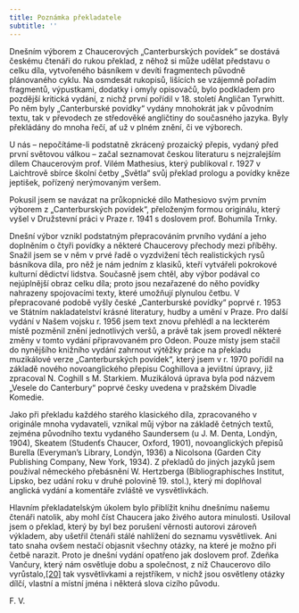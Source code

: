 ```yaml
---
title: Poznámka překladatele
subtitle: ''
---
```


Dnešním výborem z Chaucerových „Canterburských povídek“ se dostává českému čtenáři do rukou překlad, z něhož si může udělat představu o celku díla, vytvořeného básníkem v devíti fragmentech původně plánovaného cyklu. Na osmdesát rukopisů, lišících se vzájemně pořadím fragmentů, výpustkami, dodatky i omyly opisovačů, bylo podkladem pro pozdější kritická vydání, z nichž první pořídil v 18. století Angličan Tyrwhitt. Po něm byly „Canterburské povídky“ vydány mnohokrát jak v původním textu, tak v převodech ze středověké angličtiny do současného jazyka. Byly překládány do mnoha řečí, ať už v plném znění, či ve výborech.

  

U nás – nepočítáme-li podstatně zkrácený prozaický přepis, vydaný před první světovou válkou – začal seznamovat českou literaturu s nejzralejším dílem Chaucerovým prof. Vilém Mathesius, který publikoval r. 1927 v Laichtrově sbírce školní četby „Světla“ svůj překlad prologu a povídky kněze jeptišek, pořízený nerýmovaným veršem.

Pokusil jsem se navázat na průkopnické dílo Mathesiovo svým prvním výborem z „Canterburských povídek“, přeloženým formou originálu, který vyšel v Družstevní práci v Praze r. 1941 s doslovem prof. Bohumila Trnky.

Dnešní výbor vznikl podstatným přepracováním prvního vydání a jeho doplněním o čtyři povídky a některé Chaucerovy přechody mezi příběhy. Snažil jsem se v něm v prvé řadě o vyzdvižení těch realistických rysů básníkova díla, pro něž je nám jedním z klasiků, kteří vytvářeli pokrokové kulturní dědictví lidstva. Současně jsem chtěl, aby výbor podával co nejúplnější obraz celku díla; proto jsou nezařazené do něho povídky nahrazeny spojovacími texty, které umožňují plynulou četbu. V přepracované podobě vyšly české „Canterburské povídky“ poprvé r. 1953 ve Státním nakladatelství krásné literatury, hudby a umění v Praze. Pro další vydání v Našem vojsku r. 1956 jsem text znovu přehlédl a na leckterém místě pozměnil znění jednotlivých veršů, a právě tak jsem provedl některé změny v tomto vydání připravovaném pro Odeon. Pouze místy jsem stačil do nynějšího knižního vydání zahrnout výtěžky práce na překladu muzikálové verze „Canterburských povídek“, který jsem v r. 1970 pořídil na základě nového novoanglického přepisu Coghillova a jevištní úpravy, již zpracoval N. Coghill s M. Starkiem. Muzikálová úprava byla pod názvem „Vesele do Canterbury“ poprvé česky uvedena v pražském Divadle Komedie.

Jako při překladu každého starého klasického díla, zpracovaného v originále mnoha vydavateli, vznikal můj výbor na základě četných textů, zejména původního textu vydaného Saundersem (u J. M. Denta, Londýn, 1904), Skeatem (Studenťs Chaucer, Oxford, 1901), novoanglických přepisů Burella (Everyman’s Library, Londýn, 1936) a Nicolsona (Garden City Publishing Company, New York, 1934). Z překladů do jiných jazyků jsem používal německého přebásnění W. Hertzberga (Bibliographisches Institut, Lipsko, bez udání roku v druhé polovině 19. stol.), který mi doplňoval anglická vydání a komentáře zvláště ve vysvětlivkách.

Hlavním překladatelským úkolem bylo přiblížit knihu dnešnímu našemu čtenáři natolik, aby mohl číst Chaucera jako živého autora minulosti. Usiloval jsem o překlad, který by byl bez porušení věrnosti autorovi zároveň výkladem, aby ušetřil čtenáři stálé nahlížení do seznamu vysvětlivek. Ani tato snaha ovšem nestačí objasnit všechny otázky, na které je možno při četbě narazit. Proto je dnešní vydání opatřeno jak doslovem prof. Zdeňka Vančury, který nám osvětluje dobu a společnost, z níž Chaucerovo dílo vyrůstalo,[\[20\]](../Text/canterburske_povidky_034.html#_ftn20) tak vysvětlivkami a rejstříkem, v nichž jsou osvětleny otázky dílčí, vlastní a místní jména i některá slova cizího původu.

F. V.
